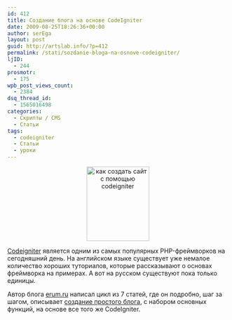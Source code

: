 ```yaml
---
id: 412
title: Создание блога на основе CodeIgniter
date: 2009-08-25T18:26:36+00:00
author: serEga
layout: post
guid: http://artslab.info/?p=412
permalink: /stati/sozdanie-bloga-na-osnove-codeigniter/
ljID:
  - 244
prosmotr:
  - 175
wpb_post_views_count:
  - 2384
dsq_thread_id:
  - 1565016498
categories:
  - Скрипты / CMS
  - Статьи
tags:
  - codeigniter
  - Статьи
  - уроки
---
```

<p style="text-align: center;">
  <a href="http://artslab.info/wp-content/uploads/sozdaem_sait_na_codeigniter.jpg"><img src="http://artslab.info/wp-content/uploads/sozdaem_sait_na_codeigniter.jpg" alt="как создать сайт с помощью codeigniter" title="sozdaem_sait_na_codeigniter" width="143" height="170" class="alignnone size-full wp-image-782" /></a>
</p>

<a href="http://codeigniter.com/" target="_blank">Codeigniter</a> является одним из самых популярных PHP-фреймворков на сегодняшний день. На английском языке существует уже немалое количество хороших туториалов, которые рассказывают о основах фреймворка на примерах. А вот на русском существуют пока только единицы.
  
Автор блога <a href="http://erum.ru/" target="_blank">erum.ru</a> написал цикл из 7 статей, где он подробно, шаг за шагом, описывает <a href="http://erum.ru/tags/codeigniter-blog/" target="_blank">создание простого блога</a>, с набором основных функций, на основе все того же CodeIgniter.